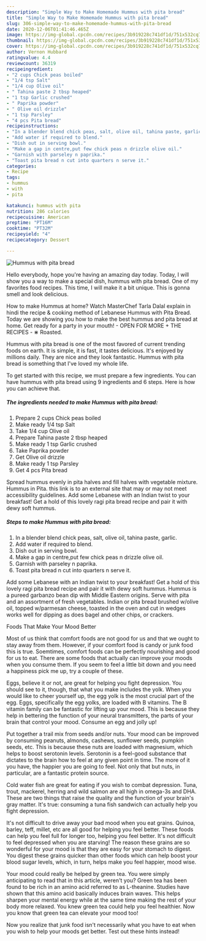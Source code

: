 ```yaml
---
description: "Simple Way to Make Homemade Hummus with pita bread"
title: "Simple Way to Make Homemade Hummus with pita bread"
slug: 306-simple-way-to-make-homemade-hummus-with-pita-bread
date: 2020-12-06T01:41:46.465Z
image: https://img-global.cpcdn.com/recipes/3b919228c741df1d/751x532cq70/hummus-with-pita-bread-recipe-main-photo.jpg
thumbnail: https://img-global.cpcdn.com/recipes/3b919228c741df1d/751x532cq70/hummus-with-pita-bread-recipe-main-photo.jpg
cover: https://img-global.cpcdn.com/recipes/3b919228c741df1d/751x532cq70/hummus-with-pita-bread-recipe-main-photo.jpg
author: Vernon Hubbard
ratingvalue: 4.4
reviewcount: 36319
recipeingredient:
- "2 cups Chick peas boiled"
- "1/4 tsp Salt"
- "1/4 cup Olive oil"
- " Tahina paste 2 tbsp heaped"
- "1 tsp Garlic crushed"
- " Paprika powder"
- " Olive oil drizzle"
- "1 tsp Parsley"
- "4 pcs Pita bread"
recipeinstructions:
- "In a blender blend chick peas, salt, olive oil, tahina paste, garlic."
- "Add water if required to blend."
- "Dish out in serving bowl."
- "Make a gap in centre,put few chick peas n drizzle olive oil."
- "Garnish with parseley n paprika."
- "Toast pita bread n cut into quarters n serve it."
categories:
- Recipe
tags:
- hummus
- with
- pita

katakunci: hummus with pita 
nutrition: 286 calories
recipecuisine: American
preptime: "PT16M"
cooktime: "PT32M"
recipeyield: "4"
recipecategory: Dessert

---
```



![Hummus with pita bread](https://img-global.cpcdn.com/recipes/3b919228c741df1d/751x532cq70/hummus-with-pita-bread-recipe-main-photo.jpg)

Hello everybody, hope you're having an amazing day today. Today, I will show you a way to make a special dish, hummus with pita bread. One of my favorites food recipes. This time, I will make it a bit unique. This is gonna smell and look delicious.

How to make Hummus at home? Watch MasterChef Tarla Dalal explain in hindi the recipe &amp; cooking method of Lebanese Hummus with Pita Bread. Today we are showing you how to make the best hummus and pita bread at home. Get ready for a party in your mouth! - OPEN FOR MORE + THE RECIPES - ⋇ Roasted.

Hummus with pita bread is one of the most favored of current trending foods on earth. It is simple, it is fast, it tastes delicious. It's enjoyed by millions daily. They are nice and they look fantastic. Hummus with pita bread is something that I've loved my whole life.


To get started with this recipe, we must prepare a few ingredients. You can have hummus with pita bread using 9 ingredients and 6 steps. Here is how you can achieve that.

<!--inarticleads1-->

##### The ingredients needed to make Hummus with pita bread:

1. Prepare 2 cups Chick peas boiled
1. Make ready 1/4 tsp Salt
1. Take 1/4 cup Olive oil
1. Prepare  Tahina paste 2 tbsp heaped
1. Make ready 1 tsp Garlic crushed
1. Take  Paprika powder
1. Get  Olive oil drizzle
1. Make ready 1 tsp Parsley
1. Get 4 pcs Pita bread


Spread hummus evenly in pita halves and fill halves with vegetable mixture. Hummus in Pita. this link is to an external site that may or may not meet accessibility guidelines. Add some Lebanese with an Indian twist to your breakfast! Get a hold of this lovely ragi pita bread recipe and pair it with dewy soft hummus. 

<!--inarticleads2-->

##### Steps to make Hummus with pita bread:

1. In a blender blend chick peas, salt, olive oil, tahina paste, garlic.
1. Add water if required to blend.
1. Dish out in serving bowl.
1. Make a gap in centre,put few chick peas n drizzle olive oil.
1. Garnish with parseley n paprika.
1. Toast pita bread n cut into quarters n serve it.


Add some Lebanese with an Indian twist to your breakfast! Get a hold of this lovely ragi pita bread recipe and pair it with dewy soft hummus. Hummus is a pureed garbanzo bean dip with Middle Eastern origins. Serve with pita and an assortment of fresh vegetables. Indian or pita bread brushed w/olive oil, topped w/parmesan cheese, toasted in the oven and cut in wedges works well for dipping as does bagel and other chips, or crackers. 

Foods That Make Your Mood Better


Most of us think that comfort foods are not good for us and that we ought to stay away from them. However, if your comfort food is candy or junk food this is true. Soemtimes, comfort foods can be perfectly nourishing and good for us to eat. There are some foods that actually can improve your moods when you consume them. If you seem to feel a little bit down and you need a happiness pick me up, try a couple of these.

Eggs, believe it or not, are great for helping you fight depression. You should see to it, though, that what you make includes the yolk. When you would like to cheer yourself up, the egg yolk is the most crucial part of the egg. Eggs, specifically the egg yolks, are loaded with B vitamins. The B vitamin family can be fantastic for lifting up your mood. This is because they help in bettering the function of your neural transmitters, the parts of your brain that control your mood. Consume an egg and jolly up!

Put together a trail mix from seeds and/or nuts. Your mood can be improved by consuming peanuts, almonds, cashews, sunflower seeds, pumpkin seeds, etc. This is because these nuts are loaded with magnesium, which helps to boost serotonin levels. Serotonin is a feel-good substance that dictates to the brain how to feel at any given point in time. The more of it you have, the happier you are going to feel. Not only that but nuts, in particular, are a fantastic protein source.

Cold water fish are great for eating if you wish to combat depression. Tuna, trout, mackerel, herring and wild salmon are all high in omega-3s and DHA. These are two things that raise the quality and the function of your brain's gray matter. It's true: consuming a tuna fish sandwich can actually help you fight depression. 

It's not difficult to drive away your bad mood when you eat grains. Quinoa, barley, teff, millet, etc are all good for helping you feel better. These foods can help you feel full for longer too, helping you feel better. It's not difficult to feel depressed when you are starving! The reason these grains are so wonderful for your mood is that they are easy for your stomach to digest. You digest these grains quicker than other foods which can help boost your blood sugar levels, which, in turn, helps make you feel happier, mood wise.

Your mood could really be helped by green tea. You were simply anticipating to read that in this article, weren't you? Green tea has been found to be rich in an amino acid referred to as L-theanine. Studies have shown that this amino acid basically induces brain waves. This helps sharpen your mental energy while at the same time making the rest of your body more relaxed. You knew green tea could help you feel healthier. Now you know that green tea can elevate your mood too!

Now you realize that junk food isn't necessarily what you have to eat when you wish to help your moods get better. Test out  these hints  instead!

